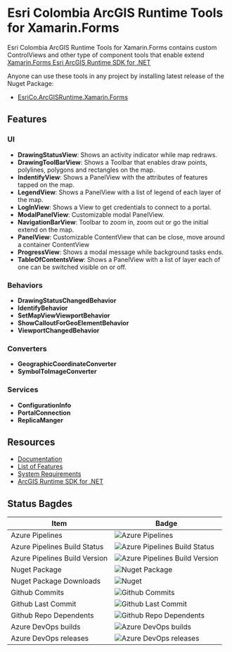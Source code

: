 # Esri Colombia ArcGIS Runtime Tools for Xamarin.Forms
Esri Colombia ArcGIS Runtime Tools for Xamarin.Forms contains custom ControlViews and other type of component tools that enable extend 
[Xamarin.Forms Esri ArcGIS Runtime SDK for .NET](https://developers.arcgis.com/net/latest/forms/guide/guide-home.htm)

Anyone can use these tools in any project by installing latest release of the Nuget Package:
- [EsriCo.ArcGISRuntime.Xamarin.Forms](https://www.nuget.org/packages/EsriCo.ArcGISRuntime.Xamarin.Forms)

## Features
### UI 
- **DrawingStatusView**: Shows an activity indicator while map redraws.
- **DrawingToolBarView**: Shows a Toolbar that enables draw points, polylines, polygons and rectangles on the map.
- **IndentifyView**: Shows a PanelView with the attributes of features tapped on the map.
- **LegendView**: Shows a PanelView with a list of legend of each layer of the map.
- **LogInView**: Shows a View to get credentials to connect to a portal.
- **ModalPanelView**: Customizable modal PanelView.
- **NavigationBarView**: Toolbar to zoom in, zoom out or go the initial extend on the map.
- **PanelView**: Customizable ContentView that can be close, move around a container ContentView
- **ProgressView**: Shows a modal message while background tasks ends.
- **TableOfContentsView**: Shows a PanelView with a list of layer each of one can be switched visible on or off.
### Behaviors
- **DrawingStatusChangedBehavior**
- **IdentifyBehavior**
- **SetMapViewViewportBehavior**
- **ShowCalloutForGeoElementBehavior**
- **ViewportChangedBehavior**
### Converters
- **GeographicCoordinateConverter**
- **SymbolToImageConverter**
### Services
- **ConfigurationInfo**
- **PortalConnection**
- **ReplicaManger**

## Resources
- [Documentation](docs/index.md)
- [List of Features](docs/features.md)
- [System Requirements](https://esri.github.io/arcgis-toolkit-dotnet/requirements.html)
- [ArcGIS Runtime SDK for .NET](https://developers.arcgis.com/net/latest/)


## Status Bagdes
|  Item |  Badge |
|---|---|
|Azure Pipelines|![Azure Pipelines](https://badgen.net/azure-pipelines/esrico-arcgisruntime-xamarin-forms/EsriCo.ArcGISRuntime.Xamarin.Forms/2?cache=300)|
|Azure Pipelines Build Status|![Azure Pipelines Build Status](https://badgen.net/azure-pipelines/build/status/esrico-arcgisruntime-xamarin-forms/EsriCo.ArcGISRuntime.Xamarin.Forms/2?cache=300)|
|Azure Pipelines Build Version|![Azure Pipelines Build Version](https://badgen.net/azure-pipelines/build/version/esrico-arcgisruntime-xamarin-forms/EsriCo.ArcGISRuntime.Xamarin.Forms/2?cache=300)|
|Nuget Package|![Nuget Package](https://badgen.net/nuget/v/EsriCo.ArcGISRuntime.Xamarin.Forms?cache=300&icon=nuget)|
|Nuget Package Downloads|![Nuget](https://img.shields.io/nuget/dt/EsriCo.ArcGISRuntime.Xamarin.Forms?color=blue&label=nuget%20downloads&logo=nuget&cacheSeconds=300)|
|Github Commits|![Github Commits](https://badgen.net/github/commits/marceloctorres/EsriCo.ArcGISRuntime.Xamarin.Forms?icon=github&cache=300)|
|Github Last Commit|![Github Last Commit](https://badgen.net/github/last-commit/marceloctorres/EsriCo.ArcGISRuntime.Xamarin.Forms?icon=github&cache=300)|
|Github Repo Dependents|![Github Repo Dependents](https://badgen.net/github/dependents-repo/marceloctorres/EsriCo.ArcGISRuntime.Xamarin.Forms?icon=github&cache=300)|
|Azure DevOps builds|![Azure DevOps builds](https://img.shields.io/azure-devops/build/esrico-arcgisruntime-xamarin-forms/f8d70270-a64e-438a-90ad-275a2dc5a2ba/2?label=Azure%20Pipelines%20Build&logo=azure-pipelines&cacheSeconds=300)|
|Azure DevOps releases|![Azure DevOps releases](https://img.shields.io/azure-devops/release/esrico-arcgisruntime-xamarin-forms/f8d70270-a64e-438a-90ad-275a2dc5a2ba/1/1?label=Azure%20Pipelines%20Release&logo=azure-pipelines&cacheSeconds=300)|

